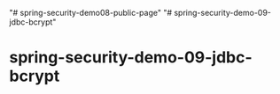 "# spring-security-demo08-public-page" 
"# spring-security-demo-09-jdbc-bcrypt" 
# spring-security-demo-09-jdbc-bcrypt
